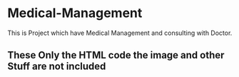# Medical-Management
This is Project which have Medical Management and consulting with Doctor.

## These Only the HTML code the image and other Stuff are not included
